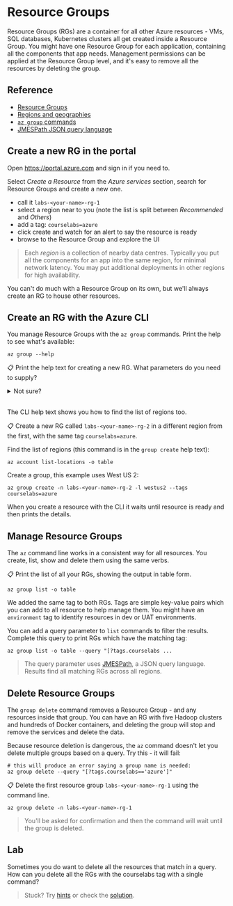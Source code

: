 # Resource Groups

Resource Groups (RGs) are a container for all other Azure resources - VMs, SQL databases, Kubernetes clusters all get created inside a Resource Group. You might have one Resource Group for each application, containing all the components that app needs. Management permissions can be applied at the Resource Group level, and it's easy to remove all the resources by deleting the group.

## Reference

- [Resource Groups](https://docs.microsoft.com/en-gb/azure/azure-resource-manager/management/overview#resource-groups)
- [Regions and geographies](https://azure.microsoft.com/en-gb/global-infrastructure/geographies/#overview)
- [`az group` commands](https://docs.microsoft.com/en-us/cli/azure/group?view=azure-cli-latest)
- [JMESPath JSON query language](http://jmespath.org/)


## Create a new RG in the portal

Open https://portal.azure.com and sign in if you need to. 

Select _Create a Resource_ from the _Azure services_ section, search for Resource Groups and create a new one.

- call it `labs-<your-name>-rg-1`
- select a region near to you (note the list is split between _Recommended_ and _Others_)
- add a tag: `courselabs=azure`
- click create and watch for an alert to say the resource is ready
- browse to the Resource Group and explore the UI

> Each _region_ is a collection of nearby data centres. Typically you put all the components for an app into the same region, for minimal network latency. You may put additional deployments in other regions for high availability.

You can't do much with a Resource Group on its own, but we'll always create an RG to house other resources.

## Create an RG with the Azure CLI

You manage Resource Groups with the `az group` commands. Print the help to see what's available:

```
az group --help
```

📋 Print the help text for creating a new RG. What parameters do you need to supply?

<details>
  <summary>Not sure?</summary>

Help applies for groups of commands and individual commands:

```
az group create --help
```

The only required parameters are the group name and the region - which is confusingly referred to as the _location_ in most other `az` commands.

</details><br/>

The CLI help text shows you how to find the list of regions too. 

📋 Create a new RG called `labs-<your-name>-rg-2` in a different region from the first, with the same tag `courselabs=azure`.

Find the list of regions (this command is in the `group create` help text):

```
az account list-locations -o table
```

Create a group, this example uses West US 2:

```
az group create -n labs-<your-name>-rg-2 -l westus2 --tags courselabs=azure
```

When you create a resource with the CLI it waits until resource is ready and then prints the details.

## Manage Resource Groups

The `az` command line works in a consistent way for all resources. You create, list, show and delete them using the same verbs.

📋 Print the list of all your RGs, showing the output in table form.

```
az group list -o table 
```

We added the same tag to both RGs. Tags are simple key-value pairs which you can add to all resource to help manage them. You might have an `environment` tag to identify resources in dev or UAT environments.

You can add a query parameter to `list` commands to filter the results. Complete this query to print RGs which have the matching tag:

```
az group list -o table --query "[?tags.courselabs ...
```

> The query parameter uses [JMESPath](http://jmespath.org/), a JSON query language. Results find all matching RGs across all regions.

## Delete Resource Groups

The `group delete` command removes a Resource Group - and any resources inside that group. You can have an RG with five Hadoop clusters and hundreds of Docker containers, and deleting the group will stop and remove the services and delete the data.

Because resource deletion is dangerous, the `az` command doesn't let you delete multiple groups based on a query. Try this - it will fail:

```
# this will produce an error saying a group name is needed:
az group delete --query "[?tags.courselabs=='azure']"
```

📋 Delete the first resource group `labs-<your-name>-rg-1` using the command line.


```
az group delete -n labs-<your-name>-rg-1
```


> You'll be asked for confirmation and then the command will wait until the group is deleted.

## Lab

Sometimes you do want to delete all the resources that match in a query. How can you delete all the RGs with the courselabs tag with a single command?

> Stuck? Try [hints](hints.md) or check the [solution](solution.md).

